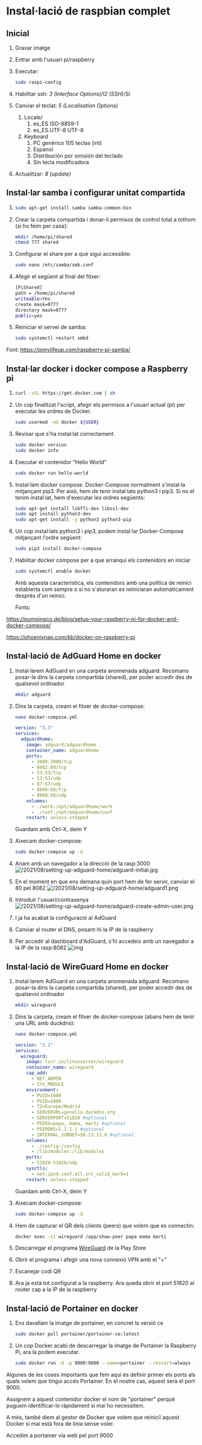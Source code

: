 # Instal·lació de raspbian complet

## Inicial

1. Gravar imatge

2. Entrar amb l'usuari pi/raspberry

3. Executar:

   ```bash
   sudo raspi-config
   ```

   

4. Habilitar ssh: *3 (Interface Options)/I2 (SSH)/Sí*

5. Canviar el teclat: *5 (Localisation Options)*

   1. Locale/
      1. es_ES ISO-8859-1
      2. es_ES.UTF-8 UTF-8
   2. Keyboard
      1. PC genérico 105 teclas (int)
      2. Espanol
      3. Distribución por omisión del teclado
      4. Sin tecla modificadora

6. Actualitzar: *8 (update)*

## Instal·lar samba i configurar unitat compartida

1. ```bash
   sudo apt-get install samba samba-common-bin
   ```

   

2. Crear la carpeta compartida i donar-li permisos de control total a tothom (si ho feim per casa): 

   ```bash
   mkdir /home/pi/shared
   chmod 777 shared 
   ```

   

3. Configurar el share per a què sigui accessible: 

   ```bash
   sudo nano /etc/samba/smb.conf
   ```

   

4. Afegir el següent al final del fitxer:

   ```bash
   [PiShared]
   path = /home/pi/shared
   writeable=Yes
   create mask=0777
   directory mask=0777
   public=yes
   ```

   

5. Reiniciar el servei de samba: 

   ```bash
   sudo systemctl restart smbd
   ```

   

Font: https://pimylifeup.com/raspberry-pi-samba/



## Instal·lar docker i docker compose a Raspberry pi

1. ```bash
   curl -sSL https://get.docker.com | sh
   ```

2. Un cop finalitzat l'script, afegir els permisos a l'usuari actual (pi) per executar les ordres de Docker.

   ```bash
   sudo usermod -aG docker ${USER}
   ```

3. Revisar que s'ha instal·lat correctament.

   ```bash
   sudo docker version
   sudo docker info
   ```

4. Executar el contenidor "Hello World"

   ```bash
   sudo docker run hello-world
   ```

5. Instal·lam docker compose. Docker-Compose normalment s'instal·la mitjançant pip3. Per això, hem de tenir instal·lats python3 i pip3. Si no el tenim instal·lat, hem d'executar les ordres següents:

   ```bash
   sudo apt-get install libffi-dev libssl-dev
   sudo apt install python3-dev
   sudo apt-get install -y python3 python3-pip
   ```

6. Un cop instal·lats python3 i pip3, podem instal·lar Docker-Compose mitjançant l'ordre següent:

   ```bash
   sudo pip3 install docker-compose
   ```

7. Habilitar docker compose per a que arranqui els contenidors en iniciar

   ```bash
   sudo systemctl enable docker
   ```

   Amb aquesta característica, els contenidors amb una política de reinici establerta com sempre o si no s'aturaran es reiniciaran automàticament després d'un reinici.
   
   Fonts: 

https://pumpingco.de/blog/setup-your-raspberry-pi-for-docker-and-docker-compose/

https://phoenixnap.com/kb/docker-on-raspberry-pi

## Instal·lació de AdGuard Home en docker

1. Instal·larem AdGuard en una carpeta anomenada adguard. Recomano posar-la dins la carpeta compartida (shared), per poder accedir des de qualsevol ordinador

   ```bash
   mkdir adguard
   ```

2. Dins la carpeta, cream el fitxer de docker-compose:

   ```bash
   nano docker-compose.yml
   ```

   ```yaml
   version: "3.3"
   services:
     adguardhome:
       image: adguard/adguardhome
       container_name: adguardhome
       ports:
         - 3000:3000/tcp
         - 8082:80/tcp
         - 53:53/tcp
         - 53:53/udp
         - 67:67/udp
         - 8068:68/tcp
         - 8068:68/udp
       volumes:
         - ./work:/opt/adguardhome/work
         - ./conf:/opt/adguardhome/conf
       restart: unless-stopped
   ```

   Guardam amb Ctrl-X, deim Y

3. Aixecam docker-compose:

   ```bash
   sudo docker-compose up -d
   ```

4. Anam amb un navegador a la direcció de la rasp:3000
   ![/2021/08/setting-up-adguard-home/adguard-initial.jpg](https://blog.thatopsguy.com/2021/08/setting-up-adguard-home/adguard-initial.jpg)

5. En el moment en que ens demana quin port hem de fer servir, canviar el 80 pel 8082
   ![/2021/08/setting-up-adguard-home/adguard1.png](https://blog.thatopsguy.com/2021/08/setting-up-adguard-home/adguard1.png)

6. Introduir l'usuari/contrasenya
   ![/2021/08/setting-up-adguard-home/adguard-create-admin-user.png](https://blog.thatopsguy.com/2021/08/setting-up-adguard-home/adguard-create-admin-user.png)

7. I ja ha acabat la configuració al AdGuard

8. Canviar al router el DNS, posant-hi la IP de la raspberry

9. Per accedir al dashboard d'AdGuard, s'hi accedeix amb un navegador a la IP de la rasp:8082
   ![img](https://cdn.adguard.com/public/Adguard/Blog/AGHome/dashboard.jpg)

## Instal·lació de WireGuard Home en docker

1. Instal·larem AdGuard en una carpeta anomenada adguard. Recomano posar-la dins la carpeta compartida (shared), per poder accedir des de qualsevol ordinador

   ```bash
   mkdir wireguard
   ```

2. Dins la carpeta, cream el fitxer de docker-compose (abans hem de tenir una URL amb duckdns):

   ```bash
   nano docker-compose.yml
   ```

   ```yaml
   version: "2.1"
   services:
     wireguard:
       image: lscr.io/linuxserver/wireguard
       container_name: wireguard
       cap_add:
         - NET_ADMIN
         - SYS_MODULE
       environment:
         - PUID=1000
         - PGID=1000
         - TZ=Europe/Madrid
         - SERVERURL=gonella.duckdns.org
         - SERVERPORT=51820 #optional
         - PEERS=papa, mama, marti #optional
         - PEERDNS=1.1.1.1 #optional
         - INTERNAL_SUBNET=10.13.13.0 #optional
       volumes:
         - ./config:/config
         - /lib/modules:/lib/modules
       ports:
         - 51820:51820/udp
       sysctls:
         - net.ipv4.conf.all.src_valid_mark=1
       restart: unless-stopped
   ```

   Guardam amb Ctrl-X, deim Y

3. Aixecam docker-compose:

   ```bash
   sudo docker-compose up -d
   ```

4. Hem de capturar el QR dels clients (peers) que volem que es connectin:

   ```bash
   docker exec -it wireguard /app/show-peer papa mama marti
   ```

5. Descarregar el programa [WireGuard](https://play.google.com/store/apps/details?id=com.wireguard.android&hl=es&gl=US) de la Play Store

6. Obrir el programa i afegir una nova connexió VPN amb el "+"

7. Escanejar codi QR

8. Ara ja està tot configurat a la raspberry. Ara queda obrir el port 51820 al router cap a la IP de la raspberry

## Instal·lació de Portainer en docker

1. Ens davallam la imatge de portainer, en concret la versió ce

   ```bash
   sudo docker pull portainer/portainer-ce:latest
   ```
   
2. Un cop Docker acabi de descarregar la imatge de Portainer la Raspberry Pi, ara la podem executar.


   ```bash
   sudo docker run -d -p 9000:9000 --name=portainer --restart=always -v /var/run/docker.sock:/var/run/docker.sock -v portainer_data:/data portainer/portainer-ce:latest
   ```
Algunes de les coses importants que fem aquí és definir primer els ports als quals volem que tingui accés Portainer. En el nostre cas, aquest serà el port 9000.

Assignem a aquest contenidor docker el nom de "portainer" perquè puguem identificar-lo ràpidament si mai ho necessitem.

A més, també diem al gestor de Docker que volem que reiniciï aquest Docker si mai està fora de línia sense voler.

Accedim a portainer via web pel port 9000
